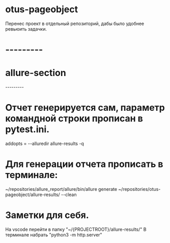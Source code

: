 # otus-pageobject

Перенес проект в отдельный репозиторий, дабы было удобнее ревьюить задачки.

# --------- <h1>allure-section</h1> ---------

# Отчет генерируется сам, параметр командной строки прописан в pytest.ini.
addopts = --alluredir allure-results -q

# Для генерации отчета прописать в терминале:
~/repositories/allure_report/allure/bin/allure generate ~/repositories/otus-pageobject/allure-results/ --clean

# Заметки для себя.
На vscode перейти в папку "~/{PROJECTROOT}/allure-results/"
В терминале набрать "python3 -m http.server"
